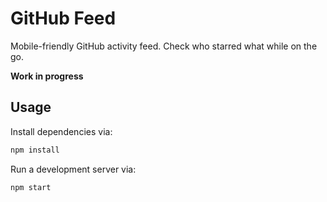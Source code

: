 # GitHub Feed
Mobile-friendly GitHub activity feed. Check who starred what while on the go.

**Work in progress**

## Usage
Install dependencies via:
```bash
npm install
```

Run a development server via:
```bash
npm start
```
